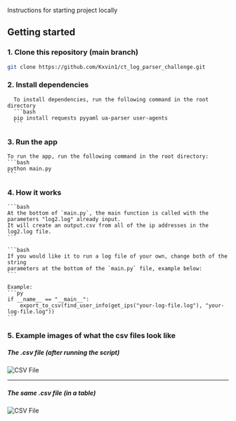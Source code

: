 Instructions for starting project locally

## Getting started
### 1. Clone this repository (main branch)

   ```bash
   git clone https://github.com/Kxvin1/ct_log_parser_challenge.git
   ```

### 2. Install dependencies

      To install dependencies, run the following command in the root directory
      ```bash
      pip install requests pyyaml ua-parser user-agents
      ```
### 3. Run the app

    To run the app, run the following command in the root directory:
    ```bash
    python main.py
    ```

### 4. How it works

    ```bash
    At the bottom of `main.py`, the main function is called with the parameters "log2.log" already input.
    It will create an output.csv from all of the ip addresses in the log2.log file.
    ```

    ```bash
    If you would like it to run a log file of your own, change both of the string
    parameters at the bottom of the `main.py` file, example below:
    ```

    Example:
    ```py
    if __name__ == "__main__":
        export_to_csv(find_user_info(get_ips("your-log-file.log"), "your-log-file.log"))
    ```

### 5. Example images of what the csv files look like

##### The .csv file (after running the script)

![CSV File](https://i.imgur.com/T3GtKDj.png)

----

##### The same .csv file (in a table)
![CSV File](https://i.imgur.com/saeuPNz.png)
